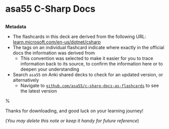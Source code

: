 # asa55 C-Sharp Docs

##

**Metadata**

- The flashcards in this deck are derived from the following URL: [learn.microsoft.com/en-us/dotnet/csharp](https://learn.microsoft.com/en-us/dotnet/csharp)
- The tags on an individual flashcard indicate where exactly in the official docs the information was derived from
  - This convention was selected to make it easier for you to trace information back to its source, to confirm the information here or to deepen your understanding
- Search `asa55` on Anki shared decks to check for an updated version, or alternatively
  - Navigate to [`github.com/asa55/c-sharp-docs-as-flashcards`](https://github.com/asa55/c-sharp-docs-as-flashcards) to see the latest version

%

Thanks for downloading, and good luck on your learning journey!

(_You may delete this note or keep it handy for future reference_)
